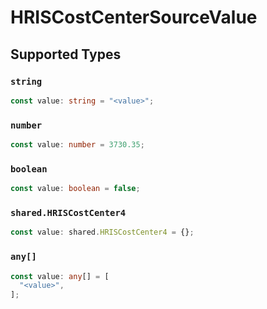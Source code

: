 # HRISCostCenterSourceValue


## Supported Types

### `string`

```typescript
const value: string = "<value>";
```

### `number`

```typescript
const value: number = 3730.35;
```

### `boolean`

```typescript
const value: boolean = false;
```

### `shared.HRISCostCenter4`

```typescript
const value: shared.HRISCostCenter4 = {};
```

### `any[]`

```typescript
const value: any[] = [
  "<value>",
];
```

